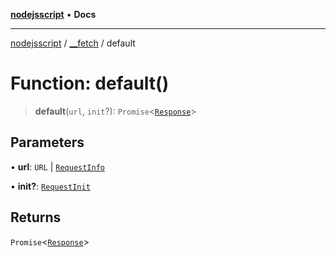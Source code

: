 [**nodejsscript**](../../../README.md) • **Docs**

***

[nodejsscript](../../../README.md) / [\_\_fetch](../README.md) / default

# Function: default()

> **default**(`url`, `init`?): `Promise`\<[`Response`](../classes/Response.md)\>

## Parameters

• **url**: `URL` \| [`RequestInfo`](../type-aliases/RequestInfo.md)

• **init?**: [`RequestInit`](../interfaces/RequestInit.md)

## Returns

`Promise`\<[`Response`](../classes/Response.md)\>
